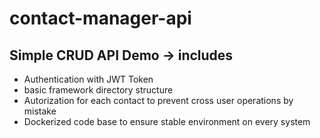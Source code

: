 # contact-manager-api
## Simple CRUD API Demo -> includes
- Authentication with JWT Token
- basic framework directory structure
- Autorization for each contact to prevent cross user operations by mistake
- Dockerized code base to ensure stable environment on every system




